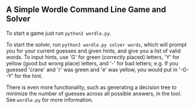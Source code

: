 ## A Simple Wordle Command Line Game and Solver

To start a game just run `python3 wordle.py`. 

To start the solver, run `python3 wordle.py solver words`, which will prompt you for your current guesses and given hints, and give you a list of valid words. To input hints, use 'G' for green (correctly placed) letters, 'Y' for yellow (good but wrong place) letters, and '-' for bad letters; e.g. If you guessed 'crane' and 'r' was green and 'e' was yellow, you would put in '-G--Y' for the hint.

There is even more functionality, such as generating a decision tree to minimize the number of guesses across all possible answers, in the tool. See `wordle.py` for more information.

